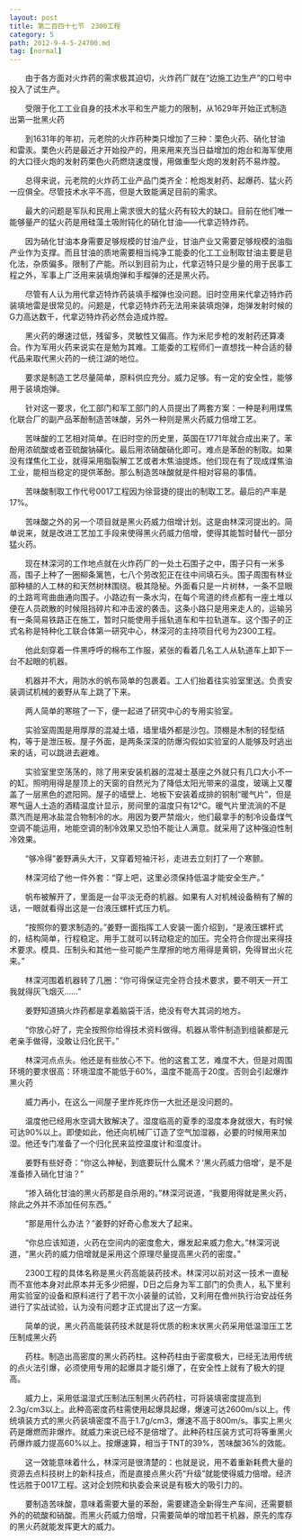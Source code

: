 ```yaml
---
layout: post
title: 第二百四十七节　2300工程
category: 5
path: 2012-9-4-5-24700.md
tag: [normal]
---
```


　　由于各方面对火炸药的需求极其迫切，火炸药厂就在“边施工边生产”的口号中投入了试生产。

　　受限于化工工业自身的技术水平和生产能力的限制，从1629年开始正式制造出第一批黑火药

　　到1631年的年初，元老院的火炸药种类只增加了三种：栗色火药、硝化甘油和雷汞。栗色火药是最近才开始投产的，用来用来充当日益增加的炮台和海军使用的大口径火炮的发射药栗色火药燃烧速度慢，用做重型火炮的发射药不易炸膛。

　　总得来说，元老院的火炸药工业产品门类齐全：枪炮发射药、起爆药、猛火药一应俱全。尽管技术水平不高，但是大致能满足目前的需求。

　　最大的问题是军队和民用上需求很大的猛火药有较大的缺口。目前在他们唯一能够量产的猛火药是用硅藻土吸附钝化的硝化甘油——代拿迈特炸药。

　　因为硝化甘油本身需要足够规模的甘油产业，甘油产业又需要足够规模的油脂产业作为支撑。而且甘油的质地需要相当纯净工能委的化工工业制取甘油主要是皂化法，杂质偏多。限制了产能。所以到目前为止，代拿迈特只是少量的用于民事工程之外，军事上广泛用来装填炮弹和手榴弹的还是黑火药。

　　尽管有人认为用代拿迈特炸药装填手榴弹也没问题。旧时空用来代拿迈特炸药装填地雷是很常见的。问题是，代拿迈特炸药无法用来装填炮弹，炮弹发射时候的G力高达数千，代拿迈特炸药必然会造成炸膛。

　　黑火药的爆速过低，残留多，灵敏性又偏高。作为米尼步枪的发射药还算凑合。作为军用火药来说实在是勉为其难。工能委的工程师们一直想找一种合适的替代品来取代黑火药的一统江湖的地位。

　　要求是制造工艺尽量简单，原料供应充分。威力足够。有一定的安全性，能够用于装填炮弹。

　　针对这一要求，化工部门和军工部门的人员提出了两套方案：一种是利用煤焦化联合厂的副产品苯酚制造苦味酸，另外一种则是黑火药威力倍增工艺。

　　苦味酸的工艺相对简单。在旧时空的历史里，英国在1771年就合成出来了。苯酚用浓硫酸或者亚硫酸钠磺化。最后用浓硝酸硝化即可。难点是苯酚的制取。如果没有煤焦化工业，就得采用脂裂解工艺或者木焦油提炼。他们现在有了现成煤焦油工业，能相当稳定的提供苯酚。那么制造苦味酸就是件相对容易的事情。

　　苦味酸制取工作代号0017工程因为徐营捷的提出的制取工艺。最后的产率是17%。

　　苦味酸之外的另一个项目就是黑火药威力倍增计划。这是由林深河提出的。简单说来，就是改进工艺加工手段来使得黑火药威力倍增，使得其能暂时替代一部分猛火药。

　　现在林深河的工作地点就在火炸药厂的一处土石围子之中，围子只有一米多高，围子上种了一圈柳条篱笆，七八个劳改犯正在往中间填石头。围子周围有林业部种植的人工林的和天然树林围绕。极其隐秘。外面看只是一片树林，一条不显眼的土路弯弯曲曲通向围子。小路边有一条水沟，在每个弯道的终点都有一座土堆以便在人员疏散的时候阻挡碎片和冲击波的袭击。这条小路只是用来走人的，运输另有一条简易铁路正在施工，暂时只能使用手摇轨道车和牛拉轨道车。这个围子的正式名称是特种化工联合体第一研究中心，林深河的主持项目代号为2300工程。

　　他此刻穿着一件黑呼呼的棉布工作服，紧张的看着几名工人从轨道车上卸下一台不起眼的机器。

　　机器并不大，用防水的帆布简单的包裹着。工人们抬着往实验室里送。负责安装调试机械的姜野从车上跳了下来。

　　两人简单的寒暄了一下，便一起进了研究中心的专用实验室。

　　实验室周围是用厚厚的混凝土墙，墙里墙外都是沙包。顶棚是木制的轻型结构，等于是泄压板。屋子外面，是两条深深的防爆沟假如实验室的人能够及时逃出来的话，可以跳进去避难。

　　实验室里空荡荡的，除了用来安装机器的混凝土基座之外就只有几口大小不一的缸。照明用得是屋顶上的天窗的自然光为了降低太阳光带来的温度，玻璃上又覆盖了一层黑色的遮阳网。屋子的墙壁上、地板下安装着成排的铜制“暖气片”，但是寒气逼人土造的酒精温度计显示，房间里的温度只有12℃。暖气片里流淌的不是蒸汽而是用冰盐混合物制冷的水。用因为要严禁烟火，他们最拿手的制冷设备煤气空调不能运用，地能空调的制冷效果又恐怕不能让人满意。就采用了这种强迫性制冷效果。

　　“够冷得”姜野满头大汗，又穿着短袖汗衫，走进去立刻打了一个寒颤。

　　林深河给了他一件外套：“穿上吧，这里必须保持低温才能安全生产。”

　　帆布被解开了，里面是一台平淡无奇的机器。如果有人对机械设备稍有了解的话，一眼就看得出这是一台液压螺杆式压力机。

　　“按照你的要求制造的。”姜野一面指挥工人安装一面介绍到，“是液压螺杆式的，结构简单，行程稳定。用手工就可以转动稳定的加压。完全符合你提出来得技术要求。模具、压制头和其他一些可能产生摩擦的地方用得是黄铜，免得冒出火花来。”

　　林深河围着机器转了几圈：“你可得保证完全符合技术要求，要不明天一开工我就得灰飞烟灭……”

　　姜野知道搞火炸药都是拿着脑袋干活，绝没有夸大其词的地方。

　　“你放心好了，完全按照你给得技术资料做得。机器从零件制造到组装都是元老亲手做得，没敢让归化民干。”

　　林深河点点头。他还是有些放心不下。他的这套工艺，难度不大，但是对周围环境的要求很高：环境湿度不能低于60%，温度不能高于20度。否则会引起爆炸黑火药

　　威力再小，在这么一间屋子里炸死炸伤一大批还是没问题的。

　　温度他已经用水空调大致解决了。湿度临高的夏季的湿度本身就很大，有时候可达90%以上。即使如此，他还向机械厂订造了空气加湿器，必要的时候用来加湿。他还专门准备了一个归化民来监控温度计和湿度计。

　　姜野有些好奇：“你这么神秘，到底要玩什么魔术？‘黑火药威力倍增’，是不是准备掺入硝化甘油？”

　　“掺入硝化甘油的黑火药那是自杀用的。”林深河说道，“我要用得就是黑火药，除此之外并不添加任何东西。”

　　“那是用什么办法？”姜野的好奇心愈发大了起来。

　　“你总应该知道，火药在空间内的密度愈大，爆发起来威力愈大。”林深河说道，“黑火药的威力倍增就是采用这个原理尽量提高黑火药的密度。”

　　2300工程的具体名称是黑火药高能装药技术。林深河以前对这一技术一直秘而不宣他本身对此原本并无多少把握，D日之后身为军工部门的负责人，私下里利用实验室的设备和原料进行了若干次小装量的试验，又利用在儋州执行治安战任务进行了实战试验，认为没有问题才正式提出了这一方案。

　　简单的说，黑火药高能装药技术就是将优质的粉末状黑火药采用低温湿压工艺压制成黑火药

　　药柱。制造出高密度的黑火药药柱。这种药柱由于密度极大，已经无法用传统的点火法引爆，必须使用专用的起爆具才能引爆了，在安全性上就有了极大的提高。

　　威力上，采用低温湿式压制法压制黑火药药柱，可将装填密度提高到2.3g/cm3以上。此种高密度药柱需使用起爆具起爆，爆速可达2600m/s以上。传统填装方式的黑火药装填密度不高于1.7g/cm3，爆速不高于800m/s。事实上黑火药是爆燃而非爆炸。就威力来说已经不是倍增了。此种药柱压装方式可将等重黑火药爆炸威力提高60%以上。按爆速算，相当于TNT的39%，苦味酸36%的效能。

　　这一效能意味着什么，林深河是很清楚的：也就是说，用不着重新耗费大量的资源去点科技树上的新科技点，而是直接点黑火药“升级”就能使得威力倍增。经济性远胜于0017工程。这对企划院和执委会来说是有极大的吸引力的。

　　要制造苦味酸，意味着需要大量的苯酚，需要建造全新得生产车间，还需要额外的的硫酸和硝酸。而黑火药威力倍增，只需要简单的增加若干机器，原先的库存的黑火药就能发挥更大的威力。
